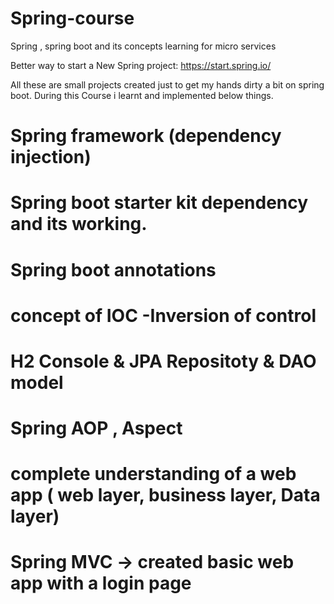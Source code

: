 # Spring-course
Spring , spring boot and its concepts learning for micro services

Better way to start a New Spring project:
https://start.spring.io/  

All these are small projects created just to get my hands dirty a bit on spring boot.
During this Course i learnt and implemented below things.

# Spring framework (dependency injection)
# Spring boot starter kit dependency and its working.
# Spring boot annotations
# concept of IOC -Inversion of control
# H2 Console & JPA Repositoty & DAO model
# Spring AOP , Aspect
# complete understanding of a web app ( web layer, business layer, Data layer)
# Spring MVC  -> created basic web app with a login page

